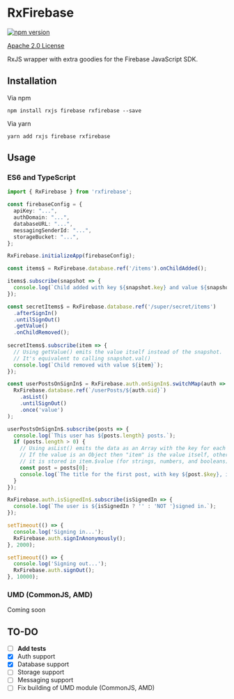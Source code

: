 # RxFirebase
[![npm version](https://badge.fury.io/js/rxfirebase.svg)](https://www.npmjs.com/package/rxfirebase)

[Apache 2.0 License](LICENSE.txt)

RxJS wrapper with extra goodies for the Firebase JavaScript SDK.

## Installation

Via npm
```
npm install rxjs firebase rxfirebase --save
```

Via yarn
```
yarn add rxjs firebase rxfirebase
```

## Usage

### ES6 and TypeScript
```ts
import { RxFirebase } from 'rxfirebase';

const firebaseConfig = {
  apiKey: "...",
  authDomain: "...",
  databaseURL: "...",
  messagingSenderId: "...",
  storageBucket: "...",
};

RxFirebase.initializeApp(firebaseConfig);

const items$ = RxFirebase.database.ref('/items').onChildAdded();

items$.subscribe(snapshot => {
  console.log(`Child added with key ${snapshot.key} and value ${snapshot.val()}`);
});

const secretItems$ = RxFirebase.database.ref('/super/secret/items')
  .afterSignIn()
  .untilSignOut()
  .getValue()
  .onChildRemoved();
  
secretItems$.subscribe(item => {
  // Using getValue() emits the value itself instead of the snapshot.
  // It's equivalent to calling snapshot.val()
  console.log(`Child removed with value ${item}`);
});

const userPostsOnSignIn$ = RxFirebase.auth.onSignIn$.switchMap(auth =>
  RxFirebase.database.ref(`/userPosts/${auth.uid}`)
    .asList()
    .untilSignOut()
    .once('value')
);

userPostsOnSignIn$.subscribe(posts => {
  console.log(`This user has ${posts.length} posts.`);
  if (posts.length > 0) {
    // Using asList() emits the data as an Array with the key for each item stored as item.$key
    // If the value is an Object then "item" is the value itself, otherwise
    // it is stored in item.$value (for strings, numbers, and booleans)
    const post = posts[0];
    console.log(`The title for the first post, with key ${post.$key}, is "${post.title}"`);
  }
});

RxFirebase.auth.isSignedIn$.subscribe(isSignedIn => {
  console.log(`The user is ${isSignedIn ? '' : 'NOT '}signed in.`);
});

setTimeout(() => {
  console.log('Signing in...');
  RxFirebase.auth.signInAnonymously();
}, 2000);

setTimeout(() => {
  console.log('Signing out...');
  RxFirebase.auth.signOut();
}, 10000);
```

### UMD (CommonJS, AMD)

Coming soon


## TO-DO
- [ ] **Add tests**
- [x] Auth support
- [x] Database support
- [ ] Storage support
- [ ] Messaging support
- [ ] Fix building of UMD module (CommonJS, AMD)
